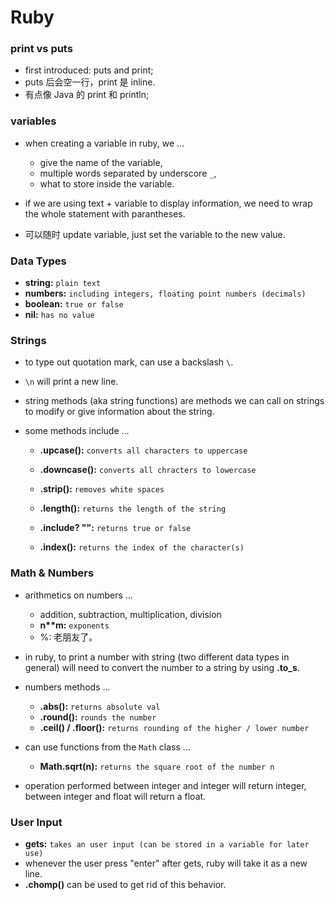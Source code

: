 # Ruby

### print vs puts

- first introduced: puts and print;
- puts 后会空一行，print 是 inline.
- 有点像 Java 的 print 和 println;

### variables

- when creating a variable in ruby, we ...

  - give the name of the variable,
  - multiple words separated by underscore `_`,
  - what to store inside the variable.

- if we are using text + variable to display information, we need to wrap the whole statement with parantheses.
- 可以随时 update variable, just set the variable to the new value.

### Data Types

- **string:** `plain text`
- **numbers:** `including integers, floating point numbers (decimals)`
- **boolean:** `true or false`
- **nil:** `has no value`

### Strings

- to type out quotation mark, can use a backslash `\`.
- `\n` will print a new line.
- string methods (aka string functions) are methods we can call on strings to modify or give information about the string.

- some methods include ...

  - **.upcase():** `converts all characters to uppercase`
  - **.downcase():** `converts all chracters to lowercase`
  - **.strip():** `removes white spaces`

  - **.length():** `returns the length of the string`
  - **.include? "":** `returns true or false`
  - **.index():** `returns the index of the character(s)`

### Math & Numbers

- arithmetics on numbers ...

  - addition, subtraction, multiplication, division
  - **n\*\*m:** `exponents`
  - %: 老朋友了。

- in ruby, to print a number with string (two different data types in general) will need to convert the number to a string by using **.to_s**.

- numbers methods ...

  - **.abs():** `returns absolute val`
  - **.round():** `rounds the number`
  - **.ceil() / .floor():** `returns rounding of the higher / lower number`

- can use functions from the `Math` class ...

  - **Math.sqrt(n):** `returns the square root of the number n`

- operation performed between integer and integer will return integer, between integer and float will return a float.

### User Input

- **gets:** `takes an user input (can be stored in a variable for later use)`
- whenever the user press "enter" after gets, ruby will take it as a new line.
- **.chomp()** can be used to get rid of this behavior.
